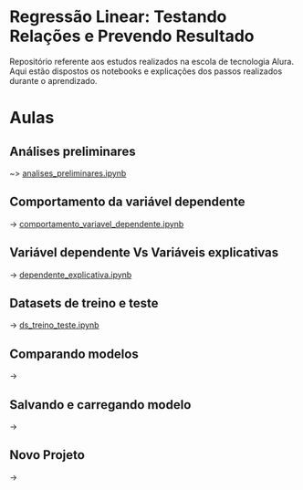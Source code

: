 # Regressão Linear: Testando Relações e Prevendo Resultado

Repositório referente aos estudos realizados na escola de tecnologia Alura. Aqui estão dispostos os notebooks e explicações dos passos realizados durante o aprendizado.

# Aulas
## Análises preliminares
~> [analises_preliminares.ipynb](https://github.com/brunodleite/alura_reg_linear/blob/main/analises_preliminares.ipynb)
## Comportamento da variável dependente
-> [comportamento_variavel_dependente.ipynb](https://github.com/brunodleite/alura_reg_linear/blob/main/comportamento_varivavel_dependente.ipynb)
## Variável dependente Vs Variáveis explicativas
-> [dependente_explicativa.ipynb](https://github.com/brunodleite/alura_reg_linear/blob/main/dependente_explicativa.ipynb) 
## Datasets de treino e teste
-> [ds_treino_teste.ipynb](https://github.com/brunodleite/alura_reg_linear/blob/main/ds_treino_teste.ipynb)
## Comparando modelos
->
## Salvando e carregando modelo
->
## Novo Projeto
->
